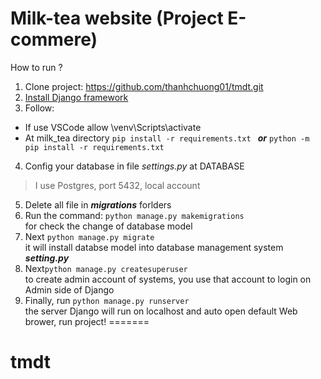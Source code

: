 # Milk-tea website (Project E-commere)

How to run ?

1. Clone project: https://github.com/thanhchuong01/tmdt.git
2. [Install Django framework](https://docs.djangoproject.com/en/4.2/topics/install/)
3. Follow: 
  - If use VSCode allow \venv\Scripts\activate 
  - At milk_tea directory 
  ```pip install -r requirements.txt ```
   ***or*** ```python -m pip install -r requirements.txt```  
 4. Config your database in file _settings.py_  at DATABASE
   > I use Postgres, port 5432, local account
 5. Delete all file in ***migrations*** forlders
 6. Run the command: ```python manage.py makemigrations``` <br>
for check the change of database model
 7. Next ```python manage.py migrate``` <br> it will install databse model into database management system ***setting.py***
 8. Next```python manage.py createsuperuser``` <br>
to create admin account of systems, you use that account to login on Admin side of Django 
9. Finally, run ```python manage.py runserver ``` <br>
the server Django will run on localhost and auto open default Web brower, run project! 
=======
# tmdt
